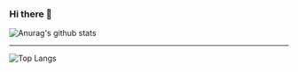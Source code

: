 ### Hi there 👋

<!--
**JesseTzh/JesseTzh** is a ✨ _special_ ✨ repository because its `README.md` (this file) appears on your GitHub profile.

Here are some ideas to get you started:

- 🔭 I’m currently working on ...
- 🌱 I’m currently learning ...
- 👯 I’m looking to collaborate on ...
- 🤔 I’m looking for help with ...
- 💬 Ask me about ...
- 📫 How to reach me: ...
- 😄 Pronouns: ...
- ⚡ Fun fact: ...
-->

![Anurag's github stats](https://github-readme-stats.vercel.app/api?username=JesseTzh&theme=vue-dark)

<hr>

![Top Langs](https://github-readme-stats.vercel.app/api/top-langs/?username=JesseTzh&theme=vue-dark&layout=compact)
